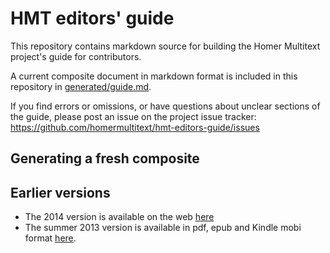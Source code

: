 # HMT editors' guide

This repository contains markdown source for building the Homer Multitext project's guide for contributors.

A current composite document in markdown format is included in this repository in [generated/guide.md](generated/guide.md).


If you find errors or omissions, or have questions about unclear sections of the guide, please post an issue on the project issue tracker:  <https://github.com/homermultitext/hmt-editors-guide/issues>



## Generating a fresh composite




## Earlier versions

-   The 2014 version is available on the web [here](http://homermultitext.github.io/hmt-editors-guide/editorial-policies/)
-   The summer 2013 version is available in pdf, epub and Kindle mobi format [here][1].



[1]: http://shot.holycross.edu/chssummer2013/housestyle
